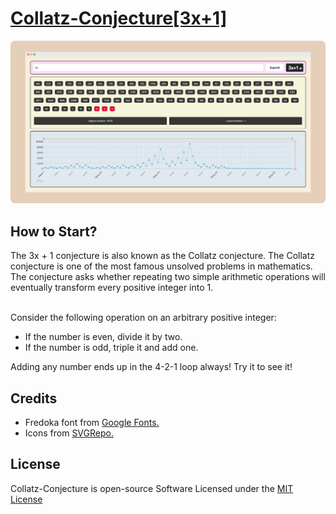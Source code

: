 # [Collatz-Conjecture[3x+1]](https://praashoo7.github.io/Collatz-Conjecture/)

![Readme Image](imgs/ReadMe-Images/MAIN.png)

## How to Start?

The 3x + 1 conjecture is also known as the Collatz conjecture. The Collatz conjecture is one of the most famous unsolved problems in mathematics. The conjecture asks whether repeating two simple arithmetic operations will eventually transform every positive integer into 1.<br><br>

Consider the following operation on an arbitrary positive integer:
  - If the number is even, divide it by two.
  - If the number is odd, triple it and add one.

Adding any number ends up in the 4-2-1 loop always! Try it to see it!


## Credits

  - Fredoka font from [Google Fonts.](https://fonts.google.com/specimen/Fredoka?preview.text=At%20the%20first%20page%20choose%20a%20card%20in%20your%20mind.&query=Fredoka&stroke=Sans+Serif)
  - Icons from [SVGRepo.](https://www.svgrepo.com/)

## License

Collatz-Conjecture is open-source Software Licensed under the [MIT License](https://github.com/Praashoo7/Collatz-Conjecture/blob/main/LICENSE)
